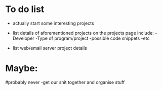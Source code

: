 # To do list
- actually start some interesting projects

- list details of aforementioned projects on the projects page
    include:
      -Developer
      -Type of program/project
      -possible code snippets
      -etc

- list web/email server project details

# Maybe:


#probably never
-get our shit together and organise stuff
